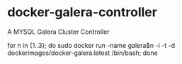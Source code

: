 docker-galera-controller
========================

A MYSQL Galera Cluster Controller

for n in {1..3}; do sudo docker run -name galera$n -i -t -d dockerimages/docker-galera:latest /bin/bash; done
